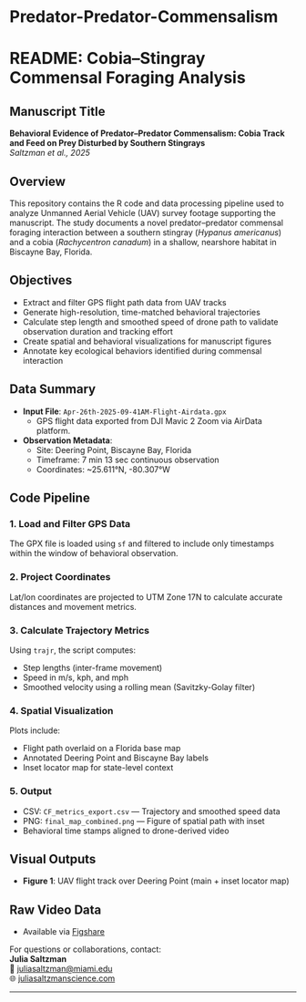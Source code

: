 # Predator-Predator-Commensalism
# README: Cobia–Stingray Commensal Foraging Analysis

## Manuscript Title
**Behavioral Evidence of Predator–Predator Commensalism: Cobia Track and Feed on Prey Disturbed by Southern Stingrays**  
*Saltzman et al., 2025*  

## Overview

This repository contains the R code and data processing pipeline used to analyze Unmanned Aerial Vehicle (UAV) survey footage supporting the manuscript. The study documents a novel predator–predator commensal foraging interaction between a southern stingray (*Hypanus americanus*) and a cobia (*Rachycentron canadum*) in a shallow, nearshore habitat in Biscayne Bay, Florida.

## Objectives

- Extract and filter GPS flight path data from UAV tracks
- Generate high-resolution, time-matched behavioral trajectories
- Calculate step length and smoothed speed of drone path to validate observation duration and tracking effort
- Create spatial and behavioral visualizations for manuscript figures
- Annotate key ecological behaviors identified during commensal interaction

## Data Summary

- **Input File**: `Apr-26th-2025-09-41AM-Flight-Airdata.gpx`  
  - GPS flight data exported from DJI Mavic 2 Zoom via AirData platform.
- **Observation Metadata**:  
  - Site: Deering Point, Biscayne Bay, Florida  
  - Timeframe: 7 min 13 sec continuous observation  
  - Coordinates: ~25.611°N, -80.307°W

## Code Pipeline

###  1. Load and Filter GPS Data
The GPX file is loaded using `sf` and filtered to include only timestamps within the window of behavioral observation.

### 2. Project Coordinates
Lat/lon coordinates are projected to UTM Zone 17N to calculate accurate distances and movement metrics.

###  3. Calculate Trajectory Metrics
Using `trajr`, the script computes:
- Step lengths (inter-frame movement)
- Speed in m/s, kph, and mph
- Smoothed velocity using a rolling mean (Savitzky-Golay filter)

### 4. Spatial Visualization
Plots include:
- Flight path overlaid on a Florida base map
- Annotated Deering Point and Biscayne Bay labels
- Inset locator map for state-level context

###  5. Output
- CSV: `CF_metrics_export.csv` — Trajectory and smoothed speed data
- PNG: `final_map_combined.png` — Figure of spatial path with inset
- Behavioral time stamps aligned to drone-derived video

## Visual Outputs

- **Figure 1**: UAV flight track over Deering Point (main + inset locator map)

## Raw Video Data

- Available via [Figshare](https://figshare.com/s/d40deeff8dddad67654b)

For questions or collaborations, contact:  
**Julia Saltzman**  
📧 juliasaltzman@miami.edu  
🌐 [juliasaltzmanscience.com](http://juliasaltzmanscience.com)

---
